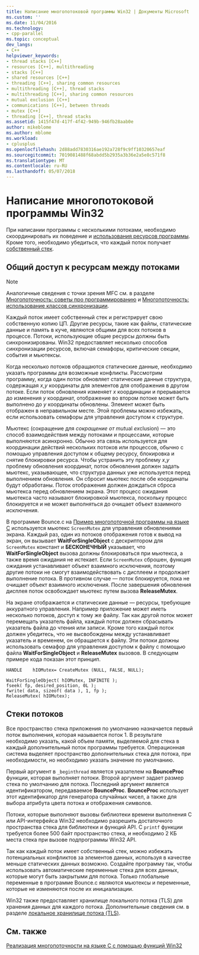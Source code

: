 ```yaml
---
title: Написание многопотоковой программы Win32 | Документы Microsoft
ms.custom: ''
ms.date: 11/04/2016
ms.technology:
- cpp-parallel
ms.topic: conceptual
dev_langs:
- C++
helpviewer_keywords:
- thread stacks [C++]
- resources [C++], multithreading
- stacks [C++]
- shared resources [C++]
- threading [C++], sharing common resources
- multithreading [C++], thread stacks
- multithreading [C++], sharing common resources
- mutual exclusion [C++]
- communications [C++], between threads
- mutex [C++]
- threading [C++], thread stacks
ms.assetid: 1415f47d-417f-4f42-949b-946fb28aab0e
author: mikeblome
ms.author: mblome
ms.workload:
- cplusplus
ms.openlocfilehash: 2d88add7830316ae192a728f9c9ff10320657eaf
ms.sourcegitcommit: 7019081488f68abdd5b2935a3b36e2a5e8c571f8
ms.translationtype: MT
ms.contentlocale: ru-RU
ms.lasthandoff: 05/07/2018
---
```

# <a name="writing-a-multithreaded-win32-program"></a>Написание многопотоковой программы Win32
При написании программы с несколькими потоками, необходимо скоординировать их поведение и [использования ресурсов программы](#_core_sharing_common_resources_between_threads). Кроме того, необходимо убедиться, что каждый поток получает [собственный стек](#_core_thread_stacks).  
  
##  <a name="_core_sharing_common_resources_between_threads"></a> Общий доступ к ресурсам между потоками  
  
> [!NOTE]
>  Аналогичные сведения с точки зрения MFC см. в разделе [Многопоточность: советы про программированию](../parallel/multithreading-programming-tips.md) и [Многопоточность: использование классов синхронизации](../parallel/multithreading-when-to-use-the-synchronization-classes.md).  
  
 Каждый поток имеет собственный стек и регистрирует свою собственную копию ЦП. Другие ресурсы, такие как файлы, статические данные и память в куче, являются общими для всех потоков в процессе. Потоки, использующие общие ресурсы должны быть синхронизированы. Win32 предоставляет несколько способов синхронизации ресурсов, включая семафоры, критические секции, события и мьютексы.  
  
 Когда несколько потоков обращаются статические данные, необходимо указать программы для возможные конфликты. Рассмотрим программу, когда один поток обновляет статические данные структура, содержащая *x*,*y* координаты для элементов для отображения в другом потоке. Если поток обновления изменяет *x* координации и прерывается до изменения *y* координат, отображение во втором потоке может быть выполнено до *y* координаты обновлены. Элемент может быть отображен в неправильном месте. Этой проблемы можно избежать, если использовать семафоры для управления доступом к структуре.  
  
 Мьютекс (сокращение для *сокращение от mut*ual *ex*clusion) — это способ взаимодействия между потоками и процессами, которые выполняются асинхронно. Обычно эта связь используется для координации действий нескольких потоков или процессов, обычно с помощью управления доступом к общему ресурсу, блокировка и снятие блокировки ресурса. Чтобы устранить эту проблему *x*,*y* проблему обновления координат, поток обновления должен задать мьютекс, указывающее, что структура данных уже используется перед выполнением обновления. Он сбросит мьютекс после обе координаты будут обработаны. Поток отображения должен дождаться сброса мьютекса перед обновлением экрана. Этот процесс ожидания мьютекса часто называют блокировкой мьютекса, поскольку процесс блокируется и не может выполняться до очищает объект взаимного исключения.  
  
 В программе Bounce.c на [Пример многопоточной программы на языке C](../parallel/sample-multithread-c-program.md) используется мьютекс `ScreenMutex` для управления обновлениями экрана. Каждый раз, один из потоков отображения готов к вывод на экран, он вызывает **WaitForSingleObject** с дескриптором для `ScreenMutex` констант и **БЕСКОНЕЧНЫЙ** указывает, что  **WaitForSingleObject** вызова должны блокироваться при мьютекса, а также время ожидания не истекает. Если `ScreenMutex` сброшен, функция ожидания устанавливает объект взаимного исключения, поэтому другие потоки не смогут взаимодействовать с дисплеем и продолжает выполнение потока. В противном случае — поток блокируется, пока не очищает объект взаимного исключения. После завершения обновления дисплея поток освобождает мьютекс путем вызова **ReleaseMutex**.  
  
 На экране отображается и статические данные — ресурсы, требующие аккуратного управления. Например приложение может иметь несколько потоков, доступ к тому же файлу. Так как другой поток может перемещать указатель файла, каждый поток должен сбрасывать указатель файла до чтения или записи. Кроме того каждый поток должен убедитесь, что не высвобождены между устанавливает указатель и временем, он обращается к файлу. Эти потоки должны использовать семафор для управления доступом к файлу с помощью файла **WaitForSingleObject** и **ReleaseMutex** вызовов. В следующем примере кода показан этот принцип.  
  
```  
HANDLE    hIOMutex= CreateMutex (NULL, FALSE, NULL);  
  
WaitForSingleObject( hIOMutex, INFINITE );  
fseek( fp, desired_position, 0L );  
fwrite( data, sizeof( data ), 1, fp );  
ReleaseMutex( hIOMutex);  
```  
  
##  <a name="_core_thread_stacks"></a> Стеки потоков  
 Все пространство стека приложения по умолчанию назначается первый поток выполнения, которая называется поток 1. В результате необходимо указать, какой объем памяти, выделяемой для стека в каждый дополнительный поток программы требуется. Операционная система выделяет пространство дополнительных стека для потока, при необходимости, но необходимо указать значение по умолчанию.  
  
 Первый аргумент в `_beginthread` является указателем на **BounceProc** функции, которая выполняет потоки. Второй аргумент задает размер стека по умолчанию для потока. Последний аргумент является идентификатором, передаваемое **BounceProc**. **BounceProc** использует этот идентификатор для генератора случайных чисел, а также для выбора атрибута цвета потока и отображения символов.  
  
 Потоки, которые выполняют вызовы библиотеки времени выполнения C или API-интерфейса Win32 необходимо разрешить достаточного пространства стека для библиотеки и функций API. C `printf` функции требуется более 500 байт пространство стека, и необходимо 2 КБ места стека при вызове подпрограммы Win32 API.  
  
 Так как каждый поток имеет собственный стек, можно избежать потенциальных конфликтов за элементов данных, используя в качестве меньше статических данных возможно. Создайте программу так, чтобы использовать автоматические переменные стека для всех данных, которые могут быть закрытыми для потока. Только глобальные переменные в программе Bounce.c являются мьютексы и переменные, которые не изменяются после их инициализации.  
  
 Win32 также предоставляет хранилище локального потока (TLS) для хранения данных для каждого потока. Дополнительные сведения см. в разделе [локальное хранилище потока (TLS)](../parallel/thread-local-storage-tls.md).  
  
## <a name="see-also"></a>См. также  
 [Реализация многопоточности на языке C с помощью функций Win32](../parallel/multithreading-with-c-and-win32.md)